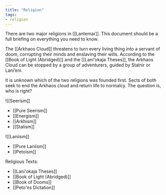 ```yaml
---
title: "Religion"
tags:
- religion
---
```

There are two major religions in [[Lantemar]]. This document should be a full briefing on everything you need to know.

The [[Arkhaos Cloud]] threatens to turn every living thing into a servant of doom, corrupting their minds and enslaving their wills. According to the [[Book of Light (Abridged)]] and the [[Lani'okaja Theses]], the Arkhaos Cloud can be stopped by a group of adventurers, guided by Stalnir or Lani’eni.

It is unknown which of the two religions was founded first. Sects of both seek to end the Arkhaos cloud and return life to normalcy. The question is, who is right?

![[Seerism]]
- [[Pure Seerism]]
- [[Energism]]
- [[Arkhism]]
- [[Stalism]]


![[Laniism]]
- [[Pure Laniism]]
- [[Petoism]]

Religious Texts:
- [[Lani'okaja Theses]]
- [[Book of Light (Abridged)]]
- [[Book of Dooms]]
- [[Peto'ns Dictation]]


